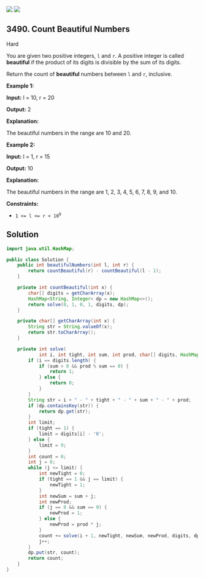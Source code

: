 [![](https://img.shields.io/github/stars/javadev/LeetCode-in-Java?label=Stars&style=flat-square)](https://github.com/javadev/LeetCode-in-Java)
[![](https://img.shields.io/github/forks/javadev/LeetCode-in-Java?label=Fork%20me%20on%20GitHub%20&style=flat-square)](https://github.com/javadev/LeetCode-in-Java/fork)

## 3490\. Count Beautiful Numbers

Hard

You are given two positive integers, `l` and `r`. A positive integer is called **beautiful** if the product of its digits is divisible by the sum of its digits.

Return the count of **beautiful** numbers between `l` and `r`, inclusive.

**Example 1:**

**Input:** l = 10, r = 20

**Output:** 2

**Explanation:**

The beautiful numbers in the range are 10 and 20.

**Example 2:**

**Input:** l = 1, r = 15

**Output:** 10

**Explanation:**

The beautiful numbers in the range are 1, 2, 3, 4, 5, 6, 7, 8, 9, and 10.

**Constraints:**

*   <code>1 <= l <= r < 10<sup>9</sup></code>

## Solution

```java
import java.util.HashMap;

public class Solution {
    public int beautifulNumbers(int l, int r) {
        return countBeautiful(r) - countBeautiful(l - 1);
    }

    private int countBeautiful(int x) {
        char[] digits = getCharArray(x);
        HashMap<String, Integer> dp = new HashMap<>();
        return solve(0, 1, 0, 1, digits, dp);
    }

    private char[] getCharArray(int x) {
        String str = String.valueOf(x);
        return str.toCharArray();
    }

    private int solve(
            int i, int tight, int sum, int prod, char[] digits, HashMap<String, Integer> dp) {
        if (i == digits.length) {
            if (sum > 0 && prod % sum == 0) {
                return 1;
            } else {
                return 0;
            }
        }
        String str = i + " - " + tight + " - " + sum + " - " + prod;
        if (dp.containsKey(str)) {
            return dp.get(str);
        }
        int limit;
        if (tight == 1) {
            limit = digits[i] - '0';
        } else {
            limit = 9;
        }
        int count = 0;
        int j = 0;
        while (j <= limit) {
            int newTight = 0;
            if (tight == 1 && j == limit) {
                newTight = 1;
            }
            int newSum = sum + j;
            int newProd;
            if (j == 0 && sum == 0) {
                newProd = 1;
            } else {
                newProd = prod * j;
            }
            count += solve(i + 1, newTight, newSum, newProd, digits, dp);
            j++;
        }
        dp.put(str, count);
        return count;
    }
}
```